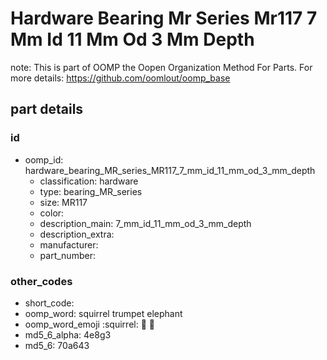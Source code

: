 # Hardware Bearing Mr Series Mr117 7 Mm Id 11 Mm Od 3 Mm Depth  

note: This is part of OOMP the Oopen Organization Method For Parts. For more details: https://github.com/oomlout/oomp_base

##  part details





### id
* oomp_id: hardware_bearing_MR_series_MR117_7_mm_id_11_mm_od_3_mm_depth
  * classification: hardware
  * type: bearing_MR_series
  * size: MR117
  * color: 
  * description_main: 7_mm_id_11_mm_od_3_mm_depth
  * description_extra: 
  * manufacturer: 
  * part_number: 

### other_codes
* short_code: 
* oomp_word: squirrel trumpet elephant
* oomp_word_emoji :squirrel: :trumpet: :elephant:
* md5_6_alpha: 4e8g3
* md5_6: 70a643